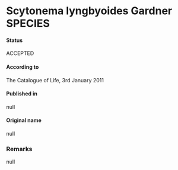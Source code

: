 Scytonema lyngbyoides Gardner SPECIES
=======

#### Status
ACCEPTED

#### According to
The Catalogue of Life, 3rd January 2011

#### Published in
null

#### Original name
null

### Remarks
null